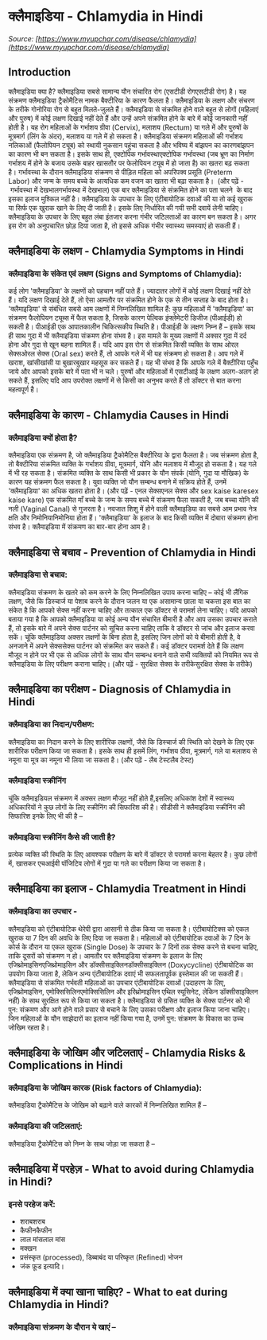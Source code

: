 # क्लैमाइडिया - Chlamydia in Hindi
_Source: [https://www.myupchar.com/disease/chlamydia](https://www.myupchar.com/disease/chlamydia)_

## Introduction
क्लैमाइडिया क्या है?
क्लैमाइडिया सबसे सामान्य यौन संचारित रोग (एसटीडी रोगएसटीडी रोग) है। यह संक्रमण क्लैमाइडिया ट्रैकोमैटिस नामक बैक्टीरिया के कारण फैलता है। क्लैमाइडिया के लक्षण और संचरण के तरीके गोनोरिया रोग से बहुत मिलते-जुलते हैं।
क्लैमाइडिया से संक्रमित होने वाले बहुत से लोगों (महिलाएं और पुरुष) में कोई लक्षण दिखाई नहीं देते हैं और उन्हें अपने संक्रमित होने के बारे में कोई जानकारी नहीं होती है। यह रोग महिलाओं के गर्भाशय ग्रीवा (Cervix), मलाशय (Rectum) या गले में और पुरुषों के मूत्रमार्ग (लिंग के अंदर), मलाशय या गले में हो सकता है।
क्लैमाइडिया संक्रमण महिलाओं की गर्भाशय नलिकाओं (फैलोपियन ट्यूब) को स्थायी नुकसान पहुंचा सकता है और भविष्य में बांझपन का कारणबांझपन का कारण भी बन सकता है। इसके साथ ही, एक्टोपिक गर्भावस्थाएक्टोपिक गर्भावस्था (जब भ्रूण का निर्माण गर्भाशय में होने के बजाय उसके बाहर खासतौर पर फेलोपियन ट्यूब में हो जाता है) का खतरा बढ़ सकता है। गर्भावस्था के दौरान क्लैमाइडिया संक्रमण से पीड़ित महिला को अपरिपक्व प्रसूति (Preterm Labor) और जन्म के समय बच्चे के अत्यधिक कम वजन का खतरा भी बढ़ा सकता है। 
(और पढ़ें - गर्भावस्था में देखभालगर्भावस्था में देखभाल)
एक बार क्लैमाइडिया से संक्रमित होने का पता चलने  के बाद इसका इलाज मुश्किल नहीं है। क्लैमाइडिया के उपचार के लिए एंटीबायोटिक दवाओं की या तो कई खुराक या सिर्फ एक खुराक खाने के लिए दी जाती है। इसके लिए निर्धारित की गयी सभी दवायें लेनी चाहिए। क्लैमाइडिया के उपचार के लिए बहुत लंबा इंतजार करना गंभीर जटिलताओं का कारण बन सकता है। अगर इस रोग को अनुपचारित छोड़ दिया जाता है, तो इससे अधिक गंभीर स्वास्थ्य समस्याएं हो सकती हैं।

## क्लैमाइडिया के लक्षण - Chlamydia Symptoms in Hindi
### क्लैमाइडिया के संकेत एवं लक्षण (Signs and Symptoms of Chlamydia​):
कई लोग 'क्लैमाइडिया' के लक्षणों को पहचान नहीं पाते हैं। ज्यादातर लोगों में कोई लक्षण दिखाई नहीं देते हैं। यदि लक्षण दिखाई देते हैं, तो ऐसा आमतौर पर संक्रमित होने के एक से तीन सप्ताह के बाद होता है।
'क्लैमाइडिया' से संबंधित सबसे आम लक्षणों में निम्नलिखित शामिल हैं:
कुछ महिलाओं में 'क्लैमाइडिया' का संक्रमण फैलोपियन ट्यूब्स में फैल सकता है, जिसके कारण पेल्विक इंफ्लेमेटरी डिजीज (पीआईडी) हो सकती है। पीआईडी एक आपातकालीन चिकित्सकीय स्थिति है। पीआईडी के लक्षण निम्न हैं –
इसके साथ ही साथ गुदा में भी क्लैमाइडिया संक्रमण होना संभव है। इस मामले के मुख्य लक्षणों में अक्सर गुदा में दर्द होना और गुदा से खून बहना शामिल हैं।
यदि आप इस रोग से संक्रमित किसी व्यक्ति के साथ ओरल सेक्सओरल सेक्स (Oral sex) करते हैं, तो आपके गले में भी यह संक्रमण हो सकता है। आप गले में खराश, खांसीखांसी या बुखारबुखार महसूस कर सकते हैं। यह भी संभव है कि आपके गले में बैक्टीरिया पहुँच जाये और आपको इसके बारे में पता भी न चले।
पुरुषों और महिलाओं में एसटीआई के लक्षण अलग-अलग हो सकते हैं, इसलिए यदि आप उपरोक्त लक्षणों में से किसी का अनुभव करते हैं तो डॉक्टर से बात करना महत्वपूर्ण है।

## क्लैमाइडिया के कारण - Chlamydia Causes in Hindi
### क्लैमाइडिया क्यों होता है?
क्लैमाइडिया एक संक्रमण है, जो क्लैमाइडिया ट्रैकोमैटिस बैक्टीरिया के द्वारा फैलता है। जब संक्रमण होता है, तो बैक्टीरिया संक्रमित व्यक्ति के गर्भाशय ग्रीवा, मूत्रमार्ग, योनि और मलाशय में मौजूद हो सकता है। यह गले में भी रह सकता है। संक्रमित व्यक्ति के साथ किसी भी प्रकार के यौन संपर्क (योनि, गुदा या मौखिक) के कारण यह संक्रमण फैल सकता है। युवा व्यक्ति जो यौन सम्बन्ध बनाने में सक्रिय होते हैं, उनमें 'क्लैमाइडिया' का अधिक खतरा होता है।
(और पढ़ें - एनल सेक्सएनल सेक्स और sex kaise karesex kaise kare)
एक संक्रमित माँ बच्चे के जन्म के समय बच्चे में संक्रमण फैला सकती है, जब बच्चा योनि की नली (Vaginal Canal) से गुजरता है। नवजात शिशु में होने वाली क्लैमाइडिया का सबसे आम प्रभाव नेत्र क्षति और निमोनियानिमोनिया होता हैं।
'क्लैमाइडिया' के इलाज के बाद किसी व्यक्ति में दोबारा संक्रमण होना संभव है। क्लैमाइडिया में संक्रमण का बार-बार होना आम है।

## क्लैमाइडिया से बचाव - Prevention of Chlamydia in Hindi
### क्लैमाइडिया से बचाव:
क्लैमाइडिया संक्रमण के खतरे को कम करने के लिए निम्नलिखित उपाय करना चाहिए –
कोई भी लैंगिक लक्षण, जैसे कि डिस्चार्ज या पेशाब करने के दौरान जलन या एक असामान्य छाला या चकत्ता इस बात का संकेत है कि आपको सेक्स नहीं करना चाहिए और तत्काल एक डॉक्टर से परामर्श लेना चाहिए। यदि आपको बताया गया है कि आपको क्लैमाइडिया या कोई अन्य यौन संचारित बीमारी है और आप उसका उपचार कराते हैं, तो इसके बारे में अपने सेक्स पार्टनर को सूचित करना चाहिए ताकि वे डॉक्टर से जांच और इलाज करवा सकें।
चूंकि क्लैमाइडिया अक्सर लक्षणों के बिना होता है, इसलिए जिन लोगों को ये बीमारी होती है, वे अनजाने में अपने सेक्ससेक्स पार्टनर को संक्रमित कर सकते हैं। कई डॉक्टर परामर्श देते हैं कि लक्षण मौजूद न होने पर भी एक से अधिक लोगों के साथ यौन सम्बन्ध बनाने वाले सभी व्यक्तियों को नियमित रूप से क्लैमाइडिया के लिए परीक्षण कराना चाहिए।
(और पढ़ें - सुरक्षित सेक्स के तरीकेसुरक्षित सेक्स के तरीके)

## क्लैमाइडिया का परीक्षण - Diagnosis of Chlamydia in Hindi
### क्लैमाइडिया का निदान/परीक्षण:
क्लैमाइडिया का निदान करने के लिए शारीरिक लक्षणों, जैसे कि डिस्चार्ज की स्थिति को देखने के लिए एक शारीरिक परीक्षण किया जा सकता है। इसके साथ ही इसमें लिंग, गर्भाशय ग्रीवा, मूत्रमार्ग, गले या मलाशय से नमूना या मूत्र का नमूना भी लिया जा सकता है।
(और पढ़ें - लैब टेस्टलैब टेस्ट)
### क्लैमाइडिया स्क्रीनिंग
चूंकि क्लैमाइडियल संक्रमण में अक्सर लक्षण मौजूद नहीं होते हैं,इसलिए अधिकांश देशों में स्वास्थ्य अधिकारियों ने कुछ लोगों के लिए स्क्रीनिंग की सिफारिश की है। सीडीसी ने क्लैमाइडिया स्क्रीनिंग की सिफारिश इनके लिए भी की है –
### क्लैमाइडिया स्क्रीनिंग कैसे की जाती है?
प्रत्येक व्यक्ति की स्थिति के लिए आवश्यक परीक्षण के बारे में डॉक्टर से परामर्श करना बेहतर है। कुछ लोगों में, खासकर एचआईवी पॉजिटिव लोगों में गुदा या गले का परीक्षण किया जा सकता है।

## क्लैमाइडिया का इलाज - Chlamydia Treatment in Hindi
### क्लैमाइडिया का उपचार -
क्लैमाइडिया को एंटीबायोटिक थेरेपी द्वारा आसानी से ठीक किया जा सकता है। एंटीबायोटिक्स को एकल खुराक या 7 दिन की अवधि के लिए दिया जा सकता है।
महिलाओं को एंटीबायोटिक दवाओं के 7 दिन के कोर्स के दौरान या एकल खुराक (Single Dose) के उपचार के 7 दिनों तक सेक्स करने से बचना चाहिए, ताकि दूसरों को संक्रमण न हो।
आमतौर पर क्लैमाइडिया संक्रमण के इलाज के लिए एजिथ्रोमाइसिनएजिथ्रोमाइसिन और डॉक्सीसाइक्लिनडॉक्सीसाइक्लिन (Doxycycline) एंटीबायोटिक का उपयोग किया जाता है, लेकिन अन्य एंटीबायोटिक दवाएं भी सफलतापूर्वक इस्तेमाल की जा सकती हैं।
क्लैमाइडिया से संक्रमित गर्भवती महिलाओं का उपचार एंटीबायोटिक दवाओं (उदाहरण के लिए, एजिथ्रोमाइसिन, एमोक्सिसिलिनएमोक्सिसिलिन और इरिथ्रोमाइसिन एथिल स्यूसिनेट, लेकिन डॉक्सीसाइक्लिन नहीं) के साथ सुरक्षित रूप से किया जा सकता है।
क्लैमाइडिया से ग्रसित व्यक्ति के सेक्स पार्टनर को भी पुन: संक्रमण और आगे होने वाले प्रसार से बचाने के लिए उसका परीक्षण और इलाज किया जाना चाहिए। जिन महिलाओं के यौन साझेदारों का इलाज नहीं किया गया है, उनमें पुन: संक्रमण के विकास का उच्च जोखिम रहता है।


## क्लैमाइडिया के जोखिम और जटिलताएं - Chlamydia Risks & Complications in Hindi
### क्लैमाइडिया के जोखिम कारक (Risk factors of Chlamydia​):
क्लैमाइडिया ट्रैकोमैटिस के जोखिम को बढ़ाने वाले कारकों में निम्नलिखित शामिल हैं –
### क्लैमाइडिया की जटिलताएं:
क्लैमाइडिया ट्रैकोमैटिस को निम्न के साथ जोड़ा जा सकता है –

## क्लैमाइडिया में परहेज़ - What to avoid during Chlamydia in Hindi?
### इनसे परहेज करें:
- शराबशराब
- कैफीनकैफीन
- लाल मांसलाल मांस
- मक्खन
- प्रसंस्कृत (processed), डिब्बाबंद या परिष्कृत (Refined) भोजन
- जंक फ़ूड इत्यादि।

## क्लैमाइडिया में क्या खाना चाहिए? - What to eat during Chlamydia in Hindi?
### क्लैमाइडिया संक्रमण के दौरान ये खाएं –

